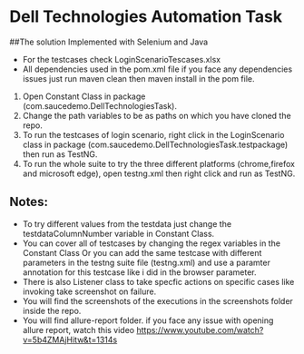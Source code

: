# Dell Technologies Automation Task
##The solution Implemented with Selenium and Java 
- For the testcases check <od> LoginScenarioTescases.xlsx </od> 
- All dependencies used in the <od> pom.xml </od> file if you face any dependencies issues just run maven clean then maven install in the pom file.
1) Open Constant Class in package (com.saucedemo.DellTechnologiesTask).
2) Change the path variables  to be as paths on which you have cloned the repo.
3) To run the testcases of login scenario, right click in the LoginScenario class in package       (com.saucedemo.DellTechnologiesTask.testpackage) then run as TestNG.
4) To run the whole suite to try the three different platforms (chrome,firefox and microsoft edge), open testng.xml then right       click and run as TestNG.

## Notes: 

- To try different values from the testdata just change the testdataColumnNumber variable in Constant Class.
- You can cover all of testcases by changing the regex variables in the Constant Class Or you can add the same testcase with     different parameters in the testng suite file (testng.xml) and use a paramter annotation for this testcase like i did in the     browser parameter.
- There is also Listener class to take specfic actions on specific cases like invoking take screenshot on failure.
- You will find the screenshots of the executions in the screenshots folder inside the repo.
- You will find allure-report folder. if you face any issue with opening allure report, watch this video
  https://www.youtube.com/watch?v=5b4ZMAjHitw&t=1314s

